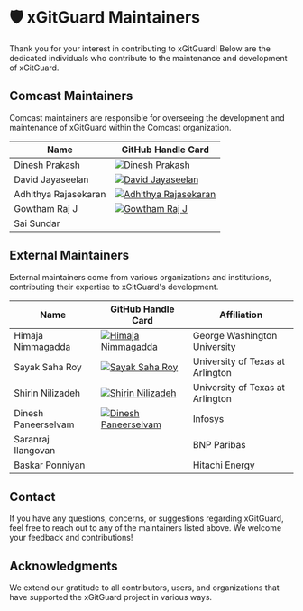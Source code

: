 # 🛡️ xGitGuard Maintainers

Thank you for your interest in contributing to xGitGuard! Below are the dedicated individuals who contribute to the maintenance and development of xGitGuard.

## Comcast Maintainers

Comcast maintainers are responsible for overseeing the development and maintenance of xGitGuard within the Comcast organization.

| Name               | GitHub Handle Card  |
|--------------------|----------------------|
| Dinesh Prakash  | [![Dinesh Prakash](https://img.shields.io/badge/GitHub-dinpraka-blue?logo=github)](https://github.com/dinpraka)
| David Jayaseelan   | [![David Jayaseelan](https://img.shields.io/badge/GitHub-davidjayaseelan-blue?logo=github)](https://github.com/jay6david)   |
| Adhithya Rajasekaran | [![Adhithya Rajasekaran](https://img.shields.io/badge/GitHub-radhi1991-blue?logo=github)](https://github.com/radhi1991)  |
| Gowtham Raj J      | [![Gowtham Raj J](https://img.shields.io/badge/GitHub-jgowthamr-blue?logo=github)](https://github.com/jgowthamr) |
| Sai Sundar      |  

## External Maintainers

External maintainers come from various organizations and institutions, contributing their expertise to xGitGuard's development.

| Name               | GitHub Handle Card  | Affiliation                       |
|--------------------|----------------------|-----------------------------------|
| Himaja Nimmagadda | [![Himaja Nimmagadda](https://img.shields.io/badge/GitHub-hcn892-blue?logo=github)](https://github.com/hcn892) | George Washington University      |
| Sayak Saha Roy     | [![Sayak Saha Roy](https://img.shields.io/badge/GitHub-SayakSR-blue?logo=github)](https://github.com/SayakSR) | University of Texas at Arlington |
| Shirin Nilizadeh  | [![Shirin Nilizadeh](https://img.shields.io/badge/GitHub-UTA--SPLAB-blue?logo=github)](https://github.com/UTA-SPLAB) | University of Texas at Arlington |
| Dinesh Paneerselvam | [![Dinesh Paneerselvam](https://img.shields.io/badge/GitHub-DineshPanneerselvam-blue?logo=github)](https://github.com/DineshPanneerselvam) | Infosys                           |
| Saranraj Ilangovan | | BNP Paribas                       |
| Baskar Ponniyan    | | Hitachi Energy                    |


## Contact

If you have any questions, concerns, or suggestions regarding xGitGuard, feel free to reach out to any of the maintainers listed above. We welcome your feedback and contributions!

## Acknowledgments

We extend our gratitude to all contributors, users, and organizations that have supported the xGitGuard project in various ways.
